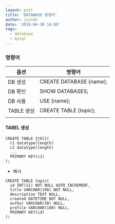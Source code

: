```yaml
---
layout: post
title: 'DATABASE 명령어'
author: jinnnh
date: '2018-04-30 14:00'
tags:
  - database
  - mysql
---
```


### 명령어
|옵션|명령어|
|-----------|--------------------------|
| DB 생성    | CREATE DATABASE {name}; |
| DB 확인    | SHOW DATABASES; |
| DB 사용    | USE {name}; |
| TABLE 생성 | CREATE TABLE {topic}; |
|  |  |

#### TABEL 생성

```
CREATE TABLE {tbl}(
  c1 datatype(length)
  c2 datatype(length)
  ...
  PRIMARY KEY(c1)
);
```

- 예시

```
CREATE TABLE topic(
  id INT(11) NOT NULL AUTO_INCREMENT,
  title VARCHAR(100) NOT NULL,
  description TEXT NULL,
  created DATETIME NOT NULL,
  author VARCHAR(30) NULL,
  profile VARCHAR(100) NULL,
  PRIMARY KEY(id)
);
```
